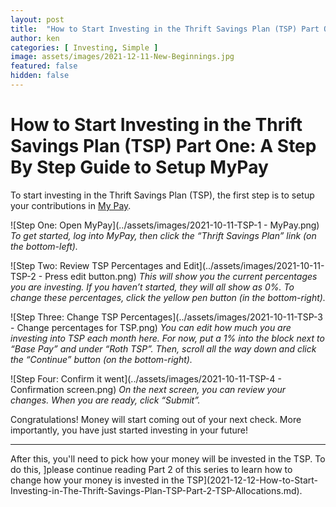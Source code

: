 ```yaml
---
layout: post
title:  "How to Start Investing in the Thrift Savings Plan (TSP) Part One: Setup MyPay"
author: ken
categories: [ Investing, Simple ]
image: assets/images/2021-12-11-New-Beginnings.jpg
featured: false
hidden: false
---
```


# How to Start Investing in the Thrift Savings Plan (TSP) Part One: A Step By Step Guide to Setup MyPay

To start investing in the Thrift Savings Plan (TSP), the first step is to setup your contributions in [My Pay](https://mypay.dfas.mil/).

![Step One: Open MyPay](../assets/images/2021-10-11-TSP-1 - MyPay.png)
_To get started, log into MyPay, then click the “Thrift Savings Plan” link (on the bottom-left)._

![Step Two: Review TSP Percentages and Edit](../assets/images/2021-10-11-TSP-2 - Press edit button.png)
_This will show you the current percentages you are investing.  If you haven’t started, they will all show as 0%.  To change these percentages, click the yellow pen button (in the bottom-right)._

![Step Three: Change TSP Percentages](../assets/images/2021-10-11-TSP-3 - Change percentages for TSP.png)
_You can edit how much you are investing into TSP each month here.  For now, put a 1% into the block next to “Base Pay” and under “Roth TSP”.  Then, scroll all the way down and click the “Continue” button (on the bottom-right)._

![Step Four: Confirm it went](../assets/images/2021-10-11-TSP-4 - Confirmation screen.png)
_On the next screen, you can review your changes.  When you are ready, click “Submit”._  

Congratulations!  Money will start coming out of your next check. More importantly, you have just started investing in your future!

------------------

After this, you'll need to pick how your money will be invested in the TSP.  To do this, ]please continue reading Part 2 of this series to learn how to change how your money is invested in the TSP](2021-12-12-How-to-Start-Investing-in-The-Thrift-Savings-Plan-TSP-Part-2-TSP-Allocations.md).

